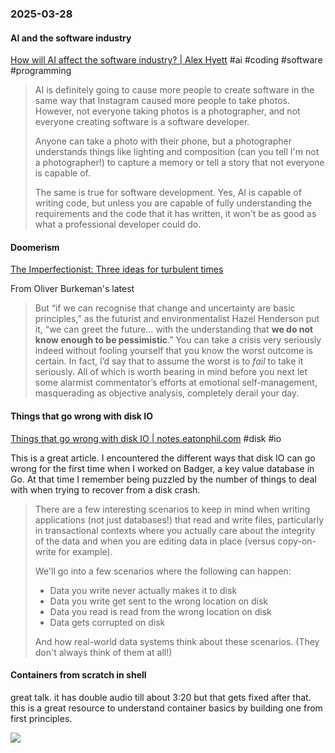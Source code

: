 ### 2025-03-28
#### AI and the software industry
[How will AI affect the software industry? | Alex Hyett](https://www.alexhyett.com/newsletter/how-will-ai-affect-the-software-industry/)  #ai #coding #software #programming

> AI is definitely going to cause more people to create software in the same way that Instagram caused more people to take photos. However, not everyone taking photos is a photographer, and not everyone creating software is a software developer.
> 
> Anyone can take a photo with their phone, but a photographer understands things like lighting and composition (can you tell I'm not a photographer!) to capture a memory or tell a story that not everyone is capable of.
> 
> The same is true for software development. Yes, AI is capable of writing code, but unless you are capable of fully understanding the requirements and the code that it has written, it won't be as good as what a professional developer could do.

#### Doomerism
[The Imperfectionist: Three ideas for turbulent times](https://click.convertkit-mail2.com/38u24xvgwxtkh2rz946srh43grnnnh7/m2h7h5h3ge93kgum/aHR0cHM6Ly9ja2FyY2hpdmUuY29tL2IvcDl1ZWg5aDJkeDVna3NtNmdndzZrYXBuNW8zMzNocg==)

From Oliver Burkeman's latest

> But “if we can recognise that change and uncertainty are basic principles,” as the futurist and environmentalist Hazel Henderson put it, “we can greet the future… with the understanding that **we do not know enough to be pessimistic**.” You can take a crisis very seriously indeed without fooling yourself that you know the worst outcome is certain. In fact, I’d say that to assume the worst is to _fail_ to take it seriously. All of which is worth bearing in mind before you next let some alarmist commentator’s efforts at emotional self-management, masquerading as objective analysis, completely derail your day.

#### Things that go wrong with disk IO
[Things that go wrong with disk IO \| notes.eatonphil.com](https://notes.eatonphil.com/2025-03-27-things-that-go-wrong-with-disk-io.html) #disk #io

This is a great article. I encountered the different ways that disk IO can go wrong for the first time when I worked on Badger, a key value database in Go. At that time I remember being puzzled by the number of things to deal with  when trying to recover from a disk crash.

> There are a few interesting scenarios to keep in mind when writing applications (not just databases!) that read and write files, particularly in transactional contexts where you actually care about the integrity of the data and when you are editing data in place (versus copy-on-write for example).
> 
> We'll go into a few scenarios where the following can happen:
> 
> - Data you write never actually makes it to disk
> - Data you write get sent to the wrong location on disk
> - Data you read is read from the wrong location on disk
> - Data gets corrupted on disk
> 
> And how real-world data systems think about these scenarios. (They don't always think of them at all!)

#### Containers from scratch in shell
great talk. it has double audio till about 3:20 but that gets fixed after that. this is a great resource to understand container basics by building one from first principles.

![](https://www.youtube.com/watch?v=4RUiVAlJE2w)